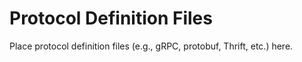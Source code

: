 # Protocol Definition Files

Place protocol definition files (e.g., gRPC, protobuf, Thrift, etc.) here.
